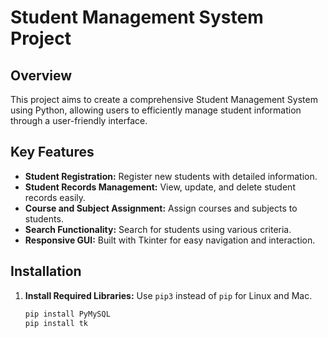 # Student Management System Project

## Overview
This project aims to create a comprehensive Student Management System using Python, allowing users to efficiently manage student information through a user-friendly interface.

## Key Features
- **Student Registration:** Register new students with detailed information.
- **Student Records Management:** View, update, and delete student records easily.
- **Course and Subject Assignment:** Assign courses and subjects to students.
- **Search Functionality:** Search for students using various criteria.
- **Responsive GUI:** Built with Tkinter for easy navigation and interaction.

## Installation
1. **Install Required Libraries:**
   Use `pip3` instead of `pip` for Linux and Mac.
   ```sh
   pip install PyMySQL
   pip install tk
